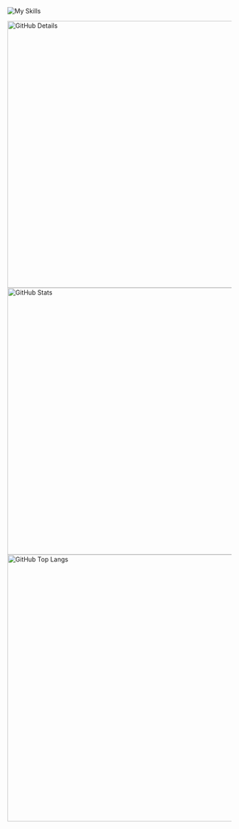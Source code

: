 ![My Skills](https://skillicons.dev/icons?i=java,spring,gradle,maven,kafka,kotlin,mysql,postgres,mongodb,aws,azure,jenkins,gitlab,github,githubactions,grafana,postman,kubernetes,elasticsearch,git&theme=dark)

<div>
    <img alt="GitHub Details" width="600px" src="http://github-profile-summary-cards.vercel.app/api/cards/profile-details?username=caiolucass&theme=github_dark"/>
    <img alt="GitHub Stats" width="600px" src="http://github-profile-summary-cards.vercel.app/api/cards/stats?username=caiolucass&theme=github_dark"/>
    <img alt="GitHub Top Langs" width="600px" src="http://github-profile-summary-cards.vercel.app/api/cards/repos-per-language?username=caiolucass&theme=github_dark"/>
</div> 

